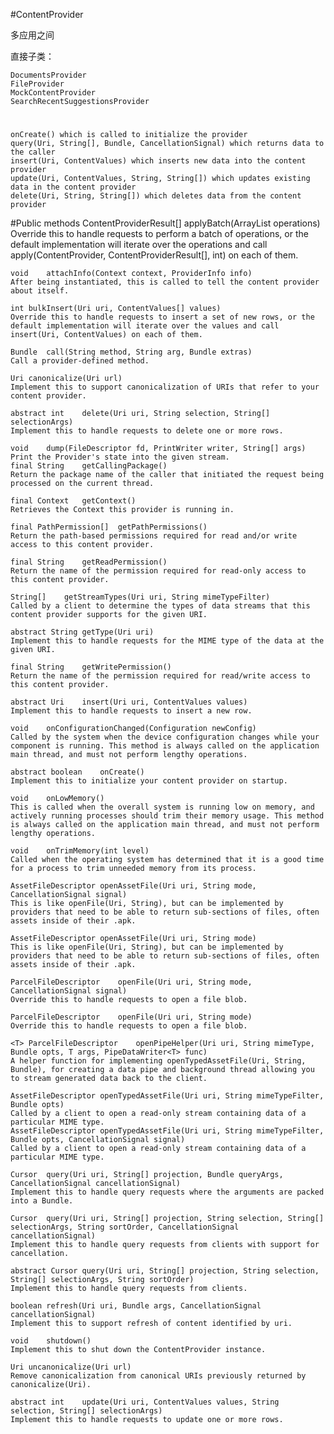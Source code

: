 #ContentProvider

多应用之间

直接子类：

	DocumentsProvider  
	FileProvider  
	MockContentProvider  
	SearchRecentSuggestionsProvider  
#
	onCreate() which is called to initialize the provider
	query(Uri, String[], Bundle, CancellationSignal) which returns data to the caller
	insert(Uri, ContentValues) which inserts new data into the content provider
	update(Uri, ContentValues, String, String[]) which updates existing data in the content provider
	delete(Uri, String, String[]) which deletes data from the content provider

#Public methods
	ContentProviderResult[]	applyBatch(ArrayList<ContentProviderOperation> operations)
	Override this to handle requests to perform a batch of operations, or the default implementation will iterate over the operations and call apply(ContentProvider, ContentProviderResult[], int) on each of them.

	void	attachInfo(Context context, ProviderInfo info)
	After being instantiated, this is called to tell the content provider about itself.

	int	bulkInsert(Uri uri, ContentValues[] values)
	Override this to handle requests to insert a set of new rows, or the default implementation will iterate over the values and call insert(Uri, ContentValues) on each of them.

	Bundle	call(String method, String arg, Bundle extras)
	Call a provider-defined method.

	Uri	canonicalize(Uri url)
	Implement this to support canonicalization of URIs that refer to your content provider.

	abstract int	delete(Uri uri, String selection, String[] selectionArgs)
	Implement this to handle requests to delete one or more rows.

	void	dump(FileDescriptor fd, PrintWriter writer, String[] args)
	Print the Provider's state into the given stream.
	final String	getCallingPackage()
	Return the package name of the caller that initiated the request being processed on the current thread.

	final Context	getContext()
	Retrieves the Context this provider is running in.

	final PathPermission[]	getPathPermissions()
	Return the path-based permissions required for read and/or write access to this content provider.

	final String	getReadPermission()
	Return the name of the permission required for read-only access to this content provider.

	String[]	getStreamTypes(Uri uri, String mimeTypeFilter)
	Called by a client to determine the types of data streams that this content provider supports for the given URI.

	abstract String	getType(Uri uri)
	Implement this to handle requests for the MIME type of the data at the given URI.

	final String	getWritePermission()
	Return the name of the permission required for read/write access to this content provider.

	abstract Uri	insert(Uri uri, ContentValues values)
	Implement this to handle requests to insert a new row.

	void	onConfigurationChanged(Configuration newConfig)
	Called by the system when the device configuration changes while your component is running. This method is always called on the application main thread, and must not perform lengthy operations.

	abstract boolean	onCreate()
	Implement this to initialize your content provider on startup.

	void	onLowMemory()
	This is called when the overall system is running low on memory, and actively running processes should trim their memory usage. This method is always called on the application main thread, and must not perform lengthy operations.

	void	onTrimMemory(int level)
	Called when the operating system has determined that it is a good time for a process to trim unneeded memory from its process.

	AssetFileDescriptor	openAssetFile(Uri uri, String mode, CancellationSignal signal)
	This is like openFile(Uri, String), but can be implemented by providers that need to be able to return sub-sections of files, often assets inside of their .apk.

	AssetFileDescriptor	openAssetFile(Uri uri, String mode)
	This is like openFile(Uri, String), but can be implemented by providers that need to be able to return sub-sections of files, often assets inside of their .apk.

	ParcelFileDescriptor	openFile(Uri uri, String mode, CancellationSignal signal)
	Override this to handle requests to open a file blob.

	ParcelFileDescriptor	openFile(Uri uri, String mode)
	Override this to handle requests to open a file blob.

	<T> ParcelFileDescriptor	openPipeHelper(Uri uri, String mimeType, Bundle opts, T args, PipeDataWriter<T> func)
	A helper function for implementing openTypedAssetFile(Uri, String, Bundle), for creating a data pipe and background thread allowing you to stream generated data back to the client.

	AssetFileDescriptor	openTypedAssetFile(Uri uri, String mimeTypeFilter, Bundle opts)
	Called by a client to open a read-only stream containing data of a particular MIME type.
	AssetFileDescriptor	openTypedAssetFile(Uri uri, String mimeTypeFilter, Bundle opts, CancellationSignal signal)
	Called by a client to open a read-only stream containing data of a particular MIME type.

	Cursor	query(Uri uri, String[] projection, Bundle queryArgs, CancellationSignal cancellationSignal)
	Implement this to handle query requests where the arguments are packed into a Bundle.

	Cursor	query(Uri uri, String[] projection, String selection, String[] selectionArgs, String sortOrder, CancellationSignal cancellationSignal)
	Implement this to handle query requests from clients with support for cancellation.

	abstract Cursor	query(Uri uri, String[] projection, String selection, String[] selectionArgs, String sortOrder)
	Implement this to handle query requests from clients.

	boolean	refresh(Uri uri, Bundle args, CancellationSignal cancellationSignal)
	Implement this to support refresh of content identified by uri.

	void	shutdown()
	Implement this to shut down the ContentProvider instance.

	Uri	uncanonicalize(Uri url)
	Remove canonicalization from canonical URIs previously returned by canonicalize(Uri).

	abstract int	update(Uri uri, ContentValues values, String selection, String[] selectionArgs)
	Implement this to handle requests to update one or more rows.